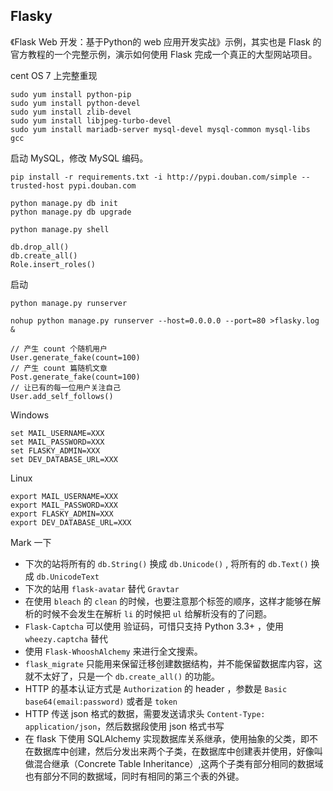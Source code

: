 ## Flasky

《Flask Web 开发：基于Python的 web 应用开发实战》示例，其实也是 Flask 的官方教程的一个完整示例，演示如何使用 Flask 完成一个真正的大型网站项目。

cent OS 7 上完整重现

```
sudo yum install python-pip
sudo yum install python-devel
sudo yum install zlib-devel
sudo yum install libjpeg-turbo-devel
sudo yum install mariadb-server mysql-devel mysql-common mysql-libs gcc
```

启动 MySQL，修改 MySQL 编码。

```
pip install -r requirements.txt -i http://pypi.douban.com/simple --trusted-host pypi.douban.com
```

```
python manage.py db init
python manage.py db upgrade
```

```
python manage.py shell

db.drop_all()
db.create_all()
Role.insert_roles()

```

启动 

```
python manage.py runserver
```

```
nohup python manage.py runserver --host=0.0.0.0 --port=80 >flasky.log &
```

```
// 产生 count 个随机用户
User.generate_fake(count=100)
// 产生 count 篇随机文章
Post.generate_fake(count=100)
// 让已有的每一位用户关注自己
User.add_self_follows()
```

Windows 

```
set MAIL_USERNAME=XXX
set MAIL_PASSWORD=XXX
set FLASKY_ADMIN=XXX
set DEV_DATABASE_URL=XXX
```

Linux

```
export MAIL_USERNAME=XXX
export MAIL_PASSWORD=XXX
export FLASKY_ADMIN=XXX
export DEV_DATABASE_URL=XXX
```

Mark 一下
- 下次的站将所有的 `db.String()` 换成 `db.Unicode()` , 将所有的 `db.Text()` 换成 `db.UnicodeText`
- 下次的站用 `flask-avatar` 替代 `Gravtar`
- 在使用 `bleach` 的 `clean` 的时候，也要注意那个标签的顺序，这样才能够在解析的时候不会发生在解析 `li` 的时候把 `ul` 给解析没有的了问题。
- `Flask-Captcha` 可以使用 验证码，可惜只支持 Python 3.3+ ，使用 `wheezy.captcha` 替代
- 使用 `Flask-WhooshAlchemy` 来进行全文搜索。
- `flask_migrate` 只能用来保留迁移创建数据结构，并不能保留数据库内容，这就不太好了，只是一个 `db.create_all()` 的功能。
- HTTP 的基本认证方式是 `Authorization` 的 header ，参数是 `Basic base64(email:password)` 或者是 `token`
- HTTP 传送 json 格式的数据，需要发送请求头 `Content-Type: application/json`，然后数据段使用 json 格式书写
- 在 flask 下使用 SQLAlchemy 实现数据库关系继承，使用抽象的父类，即不在数据库中创建，然后分发出来两个子类，在数据库中创建表并使用，好像叫做混合继承（Concrete Table Inheritance）,这两个子类有部分相同的数据域也有部分不同的数据域，同时有相同的第三个表的外键。